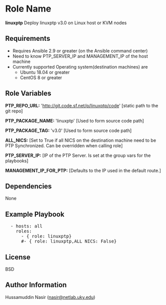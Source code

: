 Role Name
=========
__linuxptp__ Deploy linuxptp v3.0 on Linux host or KVM nodes

Requirements
------------
- Requires Ansible 2.9 or greater (on the Ansible command center)
- Need to know PTP_SERVER_IP and MANAGEMENT_IP of the host machine
- Currently supported Operating system(destination machines) are 
  - Ubuntu 18.04 or greater
  - CentOS 8 or greater


Role Variables
--------------

**PTP_REPO_URL:** 'http://git.code.sf.net/p/linuxptp/code' [static path to the git repo]

**PTP_PACKAGE_NAME:** 'linuxptp' [Used to form source code path]

**PTP_PACKAGE_TAG:** 'v3.0' [Used to form source code path]

**ALL_NICS:** [Set to True if all NICS on the destination machine need to be PTP Synchronized. Can be overridden when calling role]

**PTP_SERVER_IP:**  [IP of the PTP Server. Is set at the group vars for the playbooks]

**MANAGEMENT_IP_FOR_PTP:** [Defaults to the IP used in the default route.]


Dependencies
------------

None

Example Playbook
----------------
<pre>
  - hosts: all
    roles:
      - { role: linuxptp}
      #- { role: linuxptp,ALL_NICS: False}
</pre>          
License
-------

BSD

Author Information
------------------

Hussamuddin Nasir
(nasir@netlab.uky.edu)
